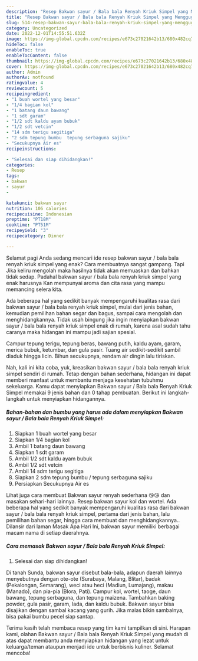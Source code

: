 ```yaml
---
description: "Resep Bakwan sayur / Bala bala Renyah Kriuk Simpel yang Menggugah Selera, Buat Buka Puasa Menggugah Selera"
title: "Resep Bakwan sayur / Bala bala Renyah Kriuk Simpel yang Menggugah Selera, Buat Buka Puasa Menggugah Selera"
slug: 514-resep-bakwan-sayur-bala-bala-renyah-kriuk-simpel-yang-menggugah-selera-buat-buka-puasa-menggugah-selera
category: Uncategorized
date: 2022-12-01T14:55:51.632Z
image: https://img-global.cpcdn.com/recipes/e673c27021642b13/680x482cq70/bakwan-sayur-bala-bala-renyah-kriuk-simpel-foto-resep-utama.jpg
hideToc: false
enableToc: true
enableTocContent: false
thumbnail: https://img-global.cpcdn.com/recipes/e673c27021642b13/680x482cq70/bakwan-sayur-bala-bala-renyah-kriuk-simpel-foto-resep-utama.jpg
cover: https://img-global.cpcdn.com/recipes/e673c27021642b13/680x482cq70/bakwan-sayur-bala-bala-renyah-kriuk-simpel-foto-resep-utama.jpg
author: Admin
authorAv: notfound
ratingvalue: 4
reviewcount: 5
recipeingredient:
- "1 buah wortel yang besar"
- "1/4 bagian kol"
- "1 batang daun bawang"
- "1 sdt garam"
- "1/2 sdt kaldu ayam bubuk"
- "1/2 sdt vetcin"
- "14 sdm terigu segitiga"
- "2 sdm tepung bumbu  tepung serbaguna sajiku"
- "Secukupnya Air es"
recipeinstructions:

- "Selesai dan siap dihidangkan!"
categories:
- Resep
tags:
- bakwan
- sayur
- 

katakunci: bakwan sayur  
nutrition: 106 calories
recipecuisine: Indonesian
preptime: "PT18M"
cooktime: "PT51M"
recipeyield: "3"
recipecategory: Dinner

---
```



Selamat pagi Anda sedang mencari ide resep bakwan sayur / bala bala renyah kriuk simpel yang enak? Cara membuatnya sangat gampang. Tapi Jika keliru mengolah maka hasilnya tidak akan memuaskan dan bahkan tidak sedap. Padahal bakwan sayur / bala bala renyah kriuk simpel yang enak harusnya Kan mempunyai aroma dan cita rasa yang mampu memancing selera kita.


Ada beberapa hal yang sedikit banyak mempengaruhi kualitas rasa dari bakwan sayur / bala bala renyah kriuk simpel, mulai dari jenis bahan, kemudian pemilihan bahan segar dan bagus, sampai cara mengolah dan menghidangkannya. Tidak usah bingung jika ingin menyiapkan bakwan sayur / bala bala renyah kriuk simpel enak di rumah, karena asal sudah tahu caranya maka hidangan ini mampu jadi sajian spesial.

Campur tepung terigu, tepung beras, bawang putih, kaldu ayam, garam, merica bubuk, ketumbar, dan gula pasir. Tuang air sedikit-sedikit sambil diaduk hingga licin. Bihun secukupnya, rendam air dingin lalu tiriskan.


Nah, kali ini kita coba, yuk, kreasikan bakwan sayur / bala bala renyah kriuk simpel sendiri di rumah. Tetap dengan bahan sederhana, hidangan ini dapat memberi manfaat untuk membantu menjaga kesehatan tubuhmu sekeluarga. Kamu dapat menyiapkan Bakwan sayur / Bala bala Renyah Kriuk Simpel memakai 9 jenis bahan dan 0 tahap pembuatan. Berikut ini langkah-langkah untuk menyiapkan hidangannya.

<!--inarticleads1-->

##### Bahan-bahan dan bumbu yang harus ada dalam menyiapkan Bakwan sayur / Bala bala Renyah Kriuk Simpel:

1. Siapkan 1 buah wortel yang besar
1. Siapkan 1/4 bagian kol
1. Ambil 1 batang daun bawang
1. Siapkan 1 sdt garam
1. Ambil 1/2 sdt kaldu ayam bubuk
1. Ambil 1/2 sdt vetcin
1. Ambil 14 sdm terigu segitiga
1. Siapkan 2 sdm tepung bumbu / tepung serbaguna sajiku
1. Persiapkan Secukupnya Air es


Lihat juga cara membuat Bakwan sayur renyah sederhana 😘😘 dan masakan sehari-hari lainnya. Resep bakwan sayur kol dan wortel. Ada beberapa hal yang sedikit banyak mempengaruhi kualitas rasa dari bakwan sayur / bala bala renyah kriuk simpel, pertama dari jenis bahan, lalu pemilihan bahan segar, hingga cara membuat dan menghidangkannya.. Dilansir dari laman Masak Apa Hari Ini, bakwan sayur memiliki berbagai macam nama di setiap daerahnya. 

<!--inarticleads2-->

##### Cara memasak Bakwan sayur / Bala bala Renyah Kriuk Simpel:


1. Selesai dan siap dihidangkan!

Di tanah Sunda, bakwan sayur disebut bala-bala, adapun daerah lainnya menyebutnya dengan ote-ote (Surabaya, Malang, Blitar), badak (Pekalongan, Semarang), weci atau heci (Madiun, Lumajang), makau (Manado), dan pia-pia (Blora, Pati). Campur kol, wortel, taoge, daun bawang, tepung serbaguna, dan tepung maizena. Tambahkan baking powder, gula pasir, garam, lada, dan kaldu bubuk. Bakwan sayur bisa disajikan dengan sambal kacang yang gurih. Jika malas bikin sambalnya, bisa pakai bumbu pecel siap santap. 

Terima kasih telah membaca resep yang tim kami tampilkan di sini. Harapan kami, olahan Bakwan sayur / Bala bala Renyah Kriuk Simpel yang mudah di atas dapat membantu anda menyiapkan hidangan yang lezat untuk keluarga/teman ataupun menjadi ide untuk berbisnis kuliner. Selamat mencoba!
